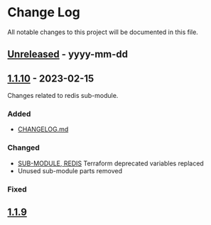 
# Change Log
All notable changes to this project will be documented in this file.

## [Unreleased] - yyyy-mm-dd


## [1.1.10] - 2023-02-15
Changes related to redis sub-module.

### Added
- [CHANGELOG.md](https://github.com/TeliaSoneraNorge/no-ordering-services-tf-modules/CHANGELOG.md)

### Changed
- [SUB-MODULE, REDIS](https://github.com/TeliaSoneraNorge/no-ordering-services-tf-modules/issues/38)
  Terraform deprecated variables replaced
- Unused sub-module parts removed

### Fixed

## [1.1.9]

[unreleased]: https://github.com/TeliaSoneraNorge/no-ordering-services-tf-modules/compare/v1.1.10...master

[1.1.10]: https://github.com/TeliaSoneraNorge/no-ordering-services-tf-modules/compare/v1.1.9...v1.1.10

[1.1.9]: https://github.com/TeliaSoneraNorge/no-ordering-services-tf-modules/compare/v1.1.8...v1.1.9

